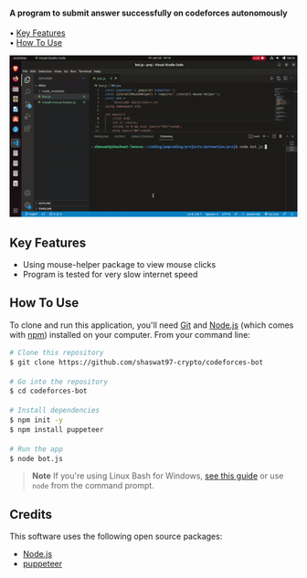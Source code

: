 
<h4 align="left">A program to submit answer successfully on codeforces autonomously</h4>

<p align="left">
 • <a href="#key-features">Key Features</a> <br>
 • <a href="#how-to-use">How To Use</a> 
</p>

![screenshot](https://github.com/shaswat97-crypto/media/blob/master/botgif.gif)


## Key Features

* Using mouse-helper package to view mouse clicks
* Program is tested for very slow internet speed

## How To Use

To clone and run this application, you'll need [Git](https://git-scm.com) and [Node.js](https://nodejs.org/en/download/) (which comes with [npm](http://npmjs.com)) installed on your computer. From your command line:

```bash
# Clone this repository
$ git clone https://github.com/shaswat97-crypto/codeforces-bot

# Go into the repository
$ cd codeforces-bot

# Install dependencies
$ npm init -y
$ npm install puppeteer

# Run the app
$ node bot.js
```

> **Note**
> If you're using Linux Bash for Windows, [see this guide](https://www.howtogeek.com/261575/how-to-run-graphical-linux-desktop-applications-from-windows-10s-bash-shell/) or use `node` from the command prompt.

## Credits

This software uses the following open source packages:

- [Node.js](https://nodejs.org/)
- [puppeteer](https://www.npmjs.com/package/puppeteer)



